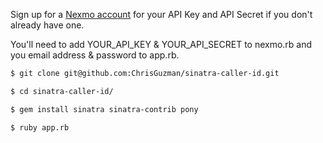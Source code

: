 Sign up for a [Nexmo account](https://dashboard.nexmo.com/sign-up) for your API Key and API Secret if you don't already have one.


You'll need to add YOUR_API_KEY & YOUR_API_SECRET to nexmo.rb and you email address & password to app.rb.


```bash
$ git clone git@github.com:ChrisGuzman/sinatra-caller-id.git

$ cd sinatra-caller-id/

$ gem install sinatra sinatra-contrib pony

$ ruby app.rb
```
